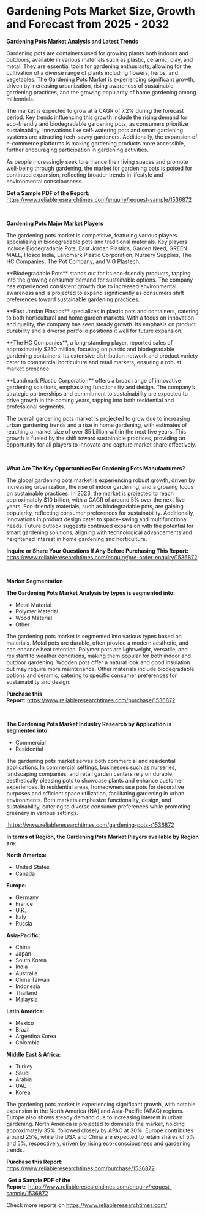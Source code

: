 <p><h1>Gardening Pots Market Size, Growth and Forecast from 2025 - 2032</h1></p><p><strong>Gardening Pots Market Analysis and Latest Trends</strong></p>
<p><p>Gardening pots are containers used for growing plants both indoors and outdoors, available in various materials such as plastic, ceramic, clay, and metal. They are essential tools for gardening enthusiasts, allowing for the cultivation of a diverse range of plants including flowers, herbs, and vegetables. The Gardening Pots Market is experiencing significant growth, driven by increasing urbanization, rising awareness of sustainable gardening practices, and the growing popularity of home gardening among millennials.</p><p>The market is expected to grow at a CAGR of 7.2% during the forecast period. Key trends influencing this growth include the rising demand for eco-friendly and biodegradable gardening pots, as consumers prioritize sustainability. Innovations like self-watering pots and smart gardening systems are attracting tech-savvy gardeners. Additionally, the expansion of e-commerce platforms is making gardening products more accessible, further encouraging participation in gardening activities. </p><p>As people increasingly seek to enhance their living spaces and promote well-being through gardening, the market for gardening pots is poised for continued expansion, reflecting broader trends in lifestyle and environmental consciousness.</p></p>
<p><strong>Get a Sample PDF of the Report:&nbsp;</strong> <a href="https://www.reliableresearchtimes.com/enquiry/request-sample/1536872?utm_campaign=2464&utm_medium=2&utm_source=Github&utm_content=ia&utm_term=30032025&utm_id=gardening-pots">https://www.reliableresearchtimes.com/enquiry/request-sample/1536872</a></p>
<p>&nbsp;</p>
<p><strong>Gardening Pots Major Market Players</strong></p>
<p><p>The gardening pots market is competitive, featuring various players specializing in biodegradable pots and traditional materials. Key players include Biodegradable Pots, East Jordan Plastics, Garden Need, GREEN MALL, Hosco India, Landmark Plastic Corporation, Nursery Supplies, The HC Companies, The Pot Company, and V G Plastech.</p><p>**Biodegradable Pots** stands out for its eco-friendly products, tapping into the growing consumer demand for sustainable options. The company has experienced consistent growth due to increased environmental awareness and is projected to expand significantly as consumers shift preferences toward sustainable gardening practices.</p><p>**East Jordan Plastics** specializes in plastic pots and containers, catering to both horticultural and home garden markets. With a focus on innovation and quality, the company has seen steady growth. Its emphasis on product durability and a diverse portfolio positions it well for future expansion.</p><p>**The HC Companies**, a long-standing player, reported sales of approximately $250 million, focusing on plastic and biodegradable gardening containers. Its extensive distribution network and product variety cater to commercial horticulture and retail markets, ensuring a robust market presence.</p><p>**Landmark Plastic Corporation** offers a broad range of innovative gardening solutions, emphasizing functionality and design. The company’s strategic partnerships and commitment to sustainability are expected to drive growth in the coming years, tapping into both residential and professional segments.</p><p>The overall gardening pots market is projected to grow due to increasing urban gardening trends and a rise in home gardening, with estimates of reaching a market size of over $5 billion within the next five years. This growth is fueled by the shift toward sustainable practices, providing an opportunity for all players to innovate and capture market share effectively.</p></p>
<p>&nbsp;</p>
<p><strong>What Are The Key Opportunities For Gardening Pots Manufacturers?</strong></p>
<p><p>The global gardening pots market is experiencing robust growth, driven by increasing urbanization, the rise of indoor gardening, and a growing focus on sustainable practices. In 2023, the market is projected to reach approximately $10 billion, with a CAGR of around 5% over the next five years. Eco-friendly materials, such as biodegradable pots, are gaining popularity, reflecting consumer preferences for sustainability. Additionally, innovations in product design cater to space-saving and multifunctional needs. Future outlook suggests continued expansion with the potential for smart gardening solutions, aligning with technological advancements and heightened interest in home gardening and horticulture.</p></p>
<p><strong>Inquire or Share Your Questions If Any Before Purchasing This Report:</strong> <a href="https://www.reliableresearchtimes.com/enquiry/pre-order-enquiry/1536872?utm_campaign=2464&utm_medium=2&utm_source=Github&utm_content=ia&utm_term=30032025&utm_id=gardening-pots">https://www.reliableresearchtimes.com/enquiry/pre-order-enquiry/1536872</a></p>
<p>&nbsp;</p>
<p><strong>Market Segmentation</strong></p>
<p><strong>The Gardening Pots Market Analysis by types is segmented into:</strong></p>
<p><ul><li>Metal Material</li><li>Polymer Material</li><li>Wood Material</li><li>Other</li></ul></p>
<p><p>The gardening pots market is segmented into various types based on materials. Metal pots are durable, often provide a modern aesthetic, and can enhance heat retention. Polymer pots are lightweight, versatile, and resistant to weather conditions, making them popular for both indoor and outdoor gardening. Wooden pots offer a natural look and good insulation but may require more maintenance. Other materials include biodegradable options and ceramic, catering to specific consumer preferences for sustainability and design.</p></p>
<p><strong>Purchase this Report:&nbsp;</strong><a href="https://www.reliableresearchtimes.com/purchase/1536872?utm_campaign=2464&utm_medium=2&utm_source=Github&utm_content=ia&utm_term=30032025&utm_id=gardening-pots">https://www.reliableresearchtimes.com/purchase/1536872</a></p>
<p>&nbsp;</p>
<p><strong>The Gardening Pots Market Industry Research by Application is segmented into:</strong></p>
<p><ul><li>Commercial</li><li>Residential</li></ul></p>
<p><p>The gardening pots market serves both commercial and residential applications. In commercial settings, businesses such as nurseries, landscaping companies, and retail garden centers rely on durable, aesthetically pleasing pots to showcase plants and enhance customer experiences. In residential areas, homeowners use pots for decorative purposes and efficient space utilization, facilitating gardening in urban environments. Both markets emphasize functionality, design, and sustainability, catering to diverse consumer preferences while promoting greenery in various settings.</p></p>
<p><a href="https://www.reliableresearchtimes.com/gardening-pots-r1536872?utm_campaign=2464&utm_medium=2&utm_source=Github&utm_content=ia&utm_term=30032025&utm_id=gardening-pots">&nbsp;https://www.reliableresearchtimes.com/gardening-pots-r1536872</a></p>
<p><strong>In terms of Region, the Gardening Pots Market Players available by Region are:</strong></p>
<p>
    <p> <strong> North America: </strong>
        <ul>
            <li>United States</li>
            <li>Canada</li>
        </ul>
        </p> 
    <p> <strong> Europe: </strong>
        <ul>
            <li>Germany</li>
            <li>France</li>
            <li>U.K.</li>
            <li>Italy</li>
            <li>Russia</li>
        </ul>
        </p> 
    <p> <strong> Asia-Pacific: </strong>
        <ul>
            <li>China</li>
            <li>Japan</li>
            <li>South Korea</li>
            <li>India</li>
            <li>Australia</li>
            <li>China Taiwan</li>
            <li>Indonesia</li>
            <li>Thailand</li>
            <li>Malaysia</li>
        </ul>
        </p> 
    <p> <strong> Latin America: </strong>
        <ul>
            <li>Mexico</li>
            <li>Brazil</li>
            <li>Argentina Korea</li>
            <li>Colombia</li>
        </ul>
        </p> 
    <p> <strong> Middle East & Africa: </strong>
        <ul>
            <li>Turkey</li>
            <li>Saudi</li>
            <li>Arabia</li>
            <li>UAE</li>
            <li>Korea</li>
        </ul>
    </p>
    </p>
<p><p>The gardening pots market is experiencing significant growth, with notable expansion in the North America (NA) and Asia-Pacific (APAC) regions. Europe also shows steady demand due to increasing interest in urban gardening. North America is projected to dominate the market, holding approximately 35%, followed closely by APAC at 30%. Europe contributes around 25%, while the USA and China are expected to retain shares of 5% and 5%, respectively, driven by rising eco-consciousness and gardening trends.</p></p>
<p><strong>Purchase this Report: </strong><a href="https://www.reliableresearchtimes.com/purchase/1536872?utm_campaign=2464&utm_medium=2&utm_source=Github&utm_content=ia&utm_term=30032025&utm_id=gardening-pots">https://www.reliableresearchtimes.com/purchase/1536872</a></p>
<p>&nbsp;<strong>Get a Sample PDF of the Report:&nbsp;&nbsp;</strong><a href="https://www.reliableresearchtimes.com/enquiry/request-sample/1536872?utm_campaign=2464&utm_medium=2&utm_source=Github&utm_content=ia&utm_term=30032025&utm_id=gardening-pots">https://www.reliableresearchtimes.com/enquiry/request-sample/1536872</a></p>
<p><strong></strong></p>
<p>Check more reports on <a href="https://www.reliableresearchtimes.com/?utm_campaign=2464&utm_medium=2&utm_source=Github&utm_content=ia&utm_term=30032025&utm_id=gardening-pots">https://www.reliableresearchtimes.com/</a></p>